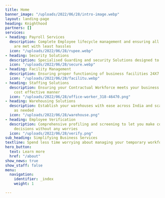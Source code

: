 ```yaml
---
title: Home
banner_image: "/uploads/2022/06/28/intro-image.webp"
layout: landing-page
heading: Knighthood
partners: []
services:
- heading: Payroll Services
  description: Complete Employee lifecycle management and ensuring all compliances
    are met with least hassles
  icon: "/uploads/2022/06/28/rupee.webp"
- heading: Security Solutions
  description: Specialised Guarding and security Solutions designed to meet your needs
  icon: "/uploads/2022/06/28/secure.webp"
- heading: Facility Management
  description: Ensuring proper functioning of business facilities 24X7
  icon: "/uploads/2022/06/28/facilitu.webp"
- heading: Staffing Solutions
  description: Ensuring your Contractual Workforce meets your business goals in a
    cost effective manner
  icon: "/uploads/2022/06/28/office-worker_318-46470.png"
- heading: Warehousing Solutions
  description: Establish your warehouses with ease across India and scale your business
    as needed
  icon: "/uploads/2022/06/28/warehouse.png"
- heading: Employee Verification
  description: Comprehensive profiling and screening to let you make confident hiring
    decisions without any worries
  icon: "/uploads/2022/06/28/verify.png"
sub_heading: Simplifying Business Services
textline: Spend less time worrying about managing your temporary workforce
hero_button:
  text: Learn more
  href: "/about"
show_news: true
show_staff: false
menu:
  navigation:
    identifier: _index
    weight: 1

---
```

